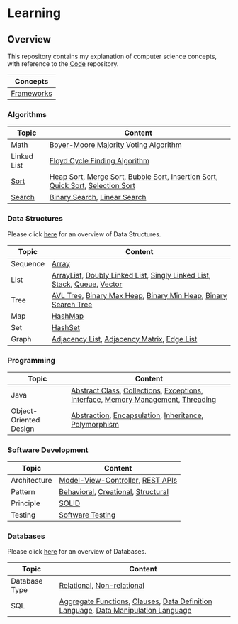 # Learning

## Overview
This repository contains my explanation of computer science concepts,
with reference to the [Code](https://github.com/shumarb/code) repository.

| Concepts                                                                                                          |                                                         
|-------------------------------------------------------------------------------------------------------------------|
| [Frameworks](https://github.com/shumarb/learning/tree/main/concepts/frameworks)                                   |


### Algorithms
| Topic                                                                     | Content                                                                                                                                                                                                                                                                                                                                                                                                                                                                              |
|---------------------------------------------------------------------------|--------------------------------------------------------------------------------------------------------------------------------------------------------------------------------------------------------------------------------------------------------------------------------------------------------------------------------------------------------------------------------------------------------------------------------------------------------------------------------------|
| Math                                                                      | [Boyer-Moore Majority Voting Algorithm](https://github.com/shumarb/learning/tree/main/readmes/boyer-moore-majority-voting-algorithm.md)                                                                                                                                                                                                                                                                                                                                              |
| Linked List                                                               | [Floyd Cycle Finding Algorithm](https://github.com/shumarb/learning/tree/main/readmes/floyd-cycle-finding-algorithm.md)                                                                                                                                                                                                                                                                                                                                                              |
| [Sort](https://github.com/shumarb/learning/tree/main/readmes/sort.md)     | [Heap Sort](https://github.com/shumarb/learning/tree/main/readmes/sort.md), [Merge Sort](https://github.com/shumarb/learning/tree/main/readmes/sort.md), [Bubble Sort](https://github.com/shumarb/learning/tree/main/readmes/sort.md), [Insertion Sort](https://github.com/shumarb/learning/tree/main/readmes/sort.md), [Quick Sort](https://github.com/shumarb/learning/tree/main/readmes/sort.md), [Selection Sort](https://github.com/shumarb/learning/tree/main/readmes/sort.md) |
| [Search](https://github.com/shumarb/learning/tree/main/readmes/search.md) | [Binary Search](https://github.com/shumarb/learning/tree/main/readmes/binary-search.md), [Linear Search](https://github.com/shumarb/learning/tree/main/readmes/linear-search.md)                                                                                                                                                                                                                                                                                                     |

### Data Structures
Please click [here](https://github.com/shumarb/learning/tree/main/readmes/data-structures.md) for an overview of Data Structures.

| Topic    | Content                                                                                                                                                                                                                                                                                                                                                                                                                                                                                                                     |
|----------|-----------------------------------------------------------------------------------------------------------------------------------------------------------------------------------------------------------------------------------------------------------------------------------------------------------------------------------------------------------------------------------------------------------------------------------------------------------------------------------------------------------------------------|
| Sequence | [Array](https://github.com/shumarb/learning/tree/main/readmes/array.md)                                                                                                                                                                                                                                                                                                                                                                                                                                                     |
| List     | [ArrayList](https://github.com/shumarb/learning/tree/main/readmes/singly-linked-list.md), [Doubly Linked List](https://github.com/shumarb/learning/tree/main/readmes/doubly-linked-list.md), [Singly Linked List](https://github.com/shumarb/learning/tree/main/readmes/singly-linked-list.md), [Stack](https://github.com/shumarb/learning/tree/main/readmes/stack.md), [Queue](https://github.com/shumarb/learning/tree/main/readmes/stack.md), [Vector](https://github.com/shumarb/learning/tree/main/readmes/vector.md) |
| Tree     | [AVL Tree](https://github.com/shumarb/learning/tree/main/readmes/avl-tree.md), [Binary Max Heap](https://github.com/shumarb/learning/tree/main/readmes/binary-max-heap.md), [Binary Min Heap](https://github.com/shumarb/learning/tree/main/readmes/binary-min-heap.md), [Binary Search Tree](https://github.com/shumarb/learning/tree/main/readmes/binary-search-tree.md)                                                                                                                                                  |
| Map      | [HashMap](https://github.com/shumarb/learning/tree/main/readmes/singly-linked-list.md)                                                                                                                                                                                                                                                                                                                                                                                                                                      |
| Set      | [HashSet](https://github.com/shumarb/learning/tree/main/readmes/singly-linked-list.md)                                                                                                                                                                                                                                                                                                                                                                                                                                      |
| Graph    | [Adjacency List](https://github.com/shumarb/learning/tree/main/readmes/adjacency-list.md), [Adjacency Matrix](https://github.com/shumarb/learning/tree/main/readmes/adjacency-matix.md), [Edge List](https://github.com/shumarb/learning/tree/main/readmes/edge-list.md)                                                                                                                                                                                                                                                    |

### Programming
| Topic                  | Content                                                                                                                                                                                                                                                                                                                                                                                                                                                                                                                              |
|------------------------|--------------------------------------------------------------------------------------------------------------------------------------------------------------------------------------------------------------------------------------------------------------------------------------------------------------------------------------------------------------------------------------------------------------------------------------------------------------------------------------------------------------------------------------|
| Java                   | [Abstract Class](https://github.com/shumarb/learning/tree/main/readmes/abstract-class.md), [Collections](https://github.com/shumarb/learning/tree/main/readmes/collections.md), [Exceptions](https://github.com/shumarb/learning/tree/main/readmes/exceptions.md), [Interface](https://github.com/shumarb/learning/tree/main/readmes/interface.md), [Memory Management](https://github.com/shumarb/learning/tree/main/readmes/memory-management.md), [Threading](https://github.com/shumarb/learning/tree/main/readmes/threading.md) |
| Object-Oriented Design | [Abstraction](https://github.com/shumarb/learning/tree/main/readmes/abstraction.md), [Encapsulation](https://github.com/shumarb/learning/tree/main/readmes/encapsulation.md), [Inheritance](https://github.com/shumarb/learning/tree/main/readmes/inheritance.md), [Polymorphism](https://github.com/shumarb/learning/tree/main/readmes/polymorphism.md)                                                                                                                                                                             |

### Software Development
| Topic        | Content                                                                                                                                                                                                                                                 |
|--------------|---------------------------------------------------------------------------------------------------------------------------------------------------------------------------------------------------------------------------------------------------------|
| Architecture | [Model-View-Controller](https://github.com/shumarb/learning/tree/main/readmes/model-view-controller.md), [REST APIs](https://github.com/shumarb/learning/tree/main/readmes/rest-apis.md)                                                                |
| Pattern      | [Behavioral](https://github.com/shumarb/learning/tree/main/readmes/behavioral.md), [Creational](https://github.com/shumarb/learning/tree/main/readmes/creational.md), [Structural](https://github.com/shumarb/learning/tree/main/readmes/structural.md) |
| Principle    | [SOLID](https://github.com/shumarb/learning/tree/main/readmes/solid.md)                                                                                                                                                                                 |
| Testing      | [Software Testing](https://github.com/shumarb/learning/tree/main/readmes/software-testing.md)                                                                                                                                                           |

### Databases
Please click [here](https://github.com/shumarb/learning/tree/main/readmes/databases.md) for an overview of Databases.

| Topic         | Content                                                                                                                                                                                                                                                                                                                                                                                                            |
|---------------|--------------------------------------------------------------------------------------------------------------------------------------------------------------------------------------------------------------------------------------------------------------------------------------------------------------------------------------------------------------------------------------------------------------------|
| Database Type | [Relational](https://github.com/shumarb/learning/tree/main/readmes/relational-databases.md), [Non-relational](https://github.com/shumarb/learning/tree/main/readmes/non-relational-databases.md)                                                                                                                                                                                                                   |
| SQL           | [Aggregate Functions](https://github.com/shumarb/learning/tree/main/readmes/aggregate-functions.md), [Clauses](https://github.com/shumarb/learning/tree/main/readmes/clauses.md), [Data Definition Language](https://github.com/shumarb/learning/tree/main/readmes/data-definition-language.md), [Data Manipulation Language](https://github.com/shumarb/learning/tree/main/readmes/data-manipulation-language.md) |